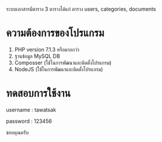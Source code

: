  
ระบบเอกสารมีตาราง 3 ตารางได้แก่ ตาราง users, categories, documents
 

# ความต้องการของโปรแกรม
1. PHP version 7.1.3 หรือมากกว่า
2. ฐานข้อมูล MySQL DB
3. Composser (ใช้ในการพัฒนาและติดตั้งโปรแกรม)
4. NodeJS (ใช้ในการพัฒนาและติดตั้งโปรแกรม)

# ทดสอบการใช้งาน
 username : tawatsak
 
 password : 123456
 

  
ขอบคุณครับ
